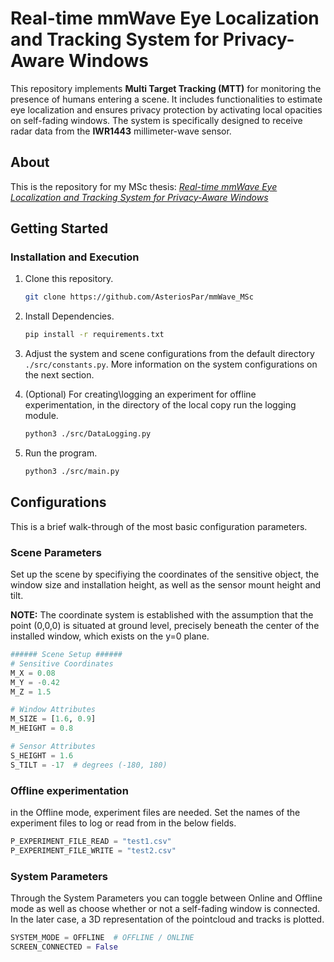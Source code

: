 # Real-time mmWave Eye Localization and Tracking System for Privacy-Aware Windows

This repository implements **Multi Target Tracking (MTT)** for monitoring the presence of humans entering a scene. It includes functionalities to estimate eye localization and ensures privacy protection by activating local opacities on self-fading windows. The system is specifically designed to receive radar data from the **IWR1443** millimeter-wave sensor.

## About

This is the repository for my MSc thesis: 
[*Real-time mmWave Eye Localization and Tracking System for Privacy-Aware Windows*]()


## Getting Started

### Installation and Execution


1. Clone this repository.
   ```sh
   git clone https://github.com/AsteriosPar/mmWave_MSc
   ```

2. Install Dependencies.
   ```sh
   pip install -r requirements.txt
   ```
3. Adjust the system and scene configurations from the default directory `./src/constants.py`. More information on the system configurations on the next section. 

4. (Optional) For creating\logging an experiment for offline experimentation, in the directory of the local copy run the logging module.
    ```sh
    python3 ./src/DataLogging.py
    ```

5. Run the program.
    ```sh
    python3 ./src/main.py
    ```

## Configurations

This is a brief walk-through of the most basic configuration parameters.

### Scene Parameters
Set up the scene by specifiying the coordinates of the sensitive object, the window size and installation height, as well as the sensor mount height and tilt. 

**NOTE:** The coordinate system is established with the assumption that the point (0,0,0) is situated at ground level, precisely beneath the center of the installed window, which exists on the y=0 plane.

```python
###### Scene Setup ######
# Sensitive Coordinates
M_X = 0.08
M_Y = -0.42
M_Z = 1.5

# Window Attributes
M_SIZE = [1.6, 0.9]
M_HEIGHT = 0.8

# Sensor Attributes
S_HEIGHT = 1.6
S_TILT = -17  # degrees (-180, 180)
```

### Offline experimentation
in the Offline mode, experiment files are needed. Set the names of the experiment files to log or read from in the below fields.  
```python
P_EXPERIMENT_FILE_READ = "test1.csv"
P_EXPERIMENT_FILE_WRITE = "test2.csv"
```

### System Parameters
Through the System Parameters you can toggle between Online and Offline mode as well as choose whether or not a self-fading window is connected. In the later case, a 3D representation of the pointcloud and tracks is plotted.
```python
SYSTEM_MODE = OFFLINE  # OFFLINE / ONLINE
SCREEN_CONNECTED = False
```
